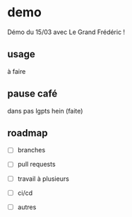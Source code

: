 # demo

Démo du 15/03 avec Le Grand Frédéric !

## usage

à faire

## pause café

dans pas lgpts hein (faite)

## roadmap

- [ ] branches
- [ ] pull requests
- [ ] travail à plusieurs
- [ ] ci/cd
- [ ] autres

